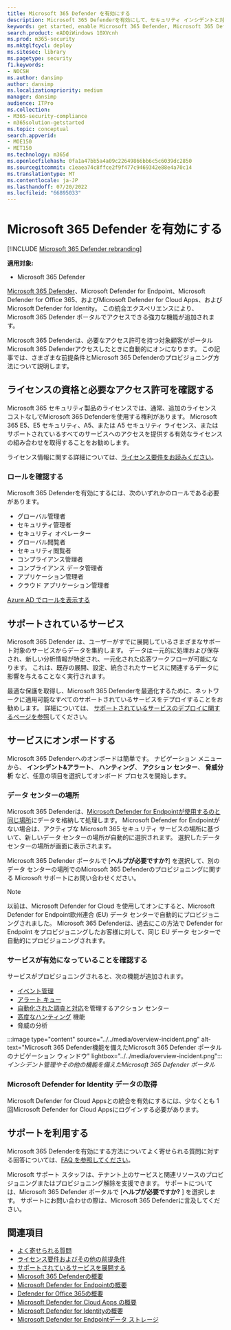 ```yaml
---
title: Microsoft 365 Defender を有効にする
description: Microsoft 365 Defenderを有効にして、セキュリティ インシデントと対応の統合を開始する方法について説明します。
keywords: get started, enable Microsoft 365 Defender, Microsoft 365 Defender, M365, security, data location, required permissions, license eligibility, settings page
search.product: eADQiWindows 10XVcnh
ms.prod: m365-security
ms.mktglfcycl: deploy
ms.sitesec: library
ms.pagetype: security
f1.keywords:
- NOCSH
ms.author: dansimp
author: dansimp
ms.localizationpriority: medium
manager: dansimp
audience: ITPro
ms.collection:
- M365-security-compliance
- m365solution-getstarted
ms.topic: conceptual
search.appverid:
- MOE150
- MET150
ms.technology: m365d
ms.openlocfilehash: 0fa1a47bb5a4a09c22649866bb6c5c6039dc2850
ms.sourcegitcommit: c1eaea74c8ffce2f9f477c9469342e88e4a70c14
ms.translationtype: MT
ms.contentlocale: ja-JP
ms.lasthandoff: 07/20/2022
ms.locfileid: "66895033"
---
```

# <a name="turn-on-microsoft-365-defender"></a>Microsoft 365 Defender を有効にする

[!INCLUDE [Microsoft 365 Defender rebranding](../includes/microsoft-defender.md)]


**適用対象:**
- Microsoft 365 Defender

[Microsoft 365 Defender](microsoft-365-defender.md)、Microsoft Defender for Endpoint、Microsoft Defender for Office 365、およびMicrosoft Defender for Cloud Apps、およびMicrosoft Defender for Identity。 この統合エクスペリエンスにより、Microsoft 365 Defender ポータルでアクセスできる強力な機能が追加されます。

Microsoft 365 Defenderは、必要なアクセス許可を持つ対象顧客がポータルMicrosoft 365 Defenderアクセスしたときに自動的にオンになります。 この記事では、さまざまな前提条件とMicrosoft 365 Defenderのプロビジョニング方法について説明します。

## <a name="check-license-eligibility-and-required-permissions"></a>ライセンスの資格と必要なアクセス許可を確認する

Microsoft 365 セキュリティ製品のライセンスでは、通常、追加のライセンス コストなしでMicrosoft 365 Defenderを使用する権利があります。 Microsoft 365 E5、E5 セキュリティ、A5、または A5 セキュリティ ライセンス、またはサポートされているすべてのサービスへのアクセスを提供する有効なライセンスの組み合わせを取得することをお勧めします。

ライセンス情報に関する詳細については、[ライセンス要件をお読みください](prerequisites.md#licensing-requirements)。

### <a name="check-your-role"></a>ロールを確認する

Microsoft 365 Defenderを有効にするには、次のいずれかのロールである必要があります。

- グローバル管理者
- セキュリティ管理者
- セキュリティ オペレーター
- グローバル閲覧者
- セキュリティ閲覧者
- コンプライアンス管理者
- コンプライアンス データ管理者
- アプリケーション管理者
- クラウド アプリケーション管理者

[Azure AD でロールを表示する](/azure/active-directory/users-groups-roles/directory-manage-roles-portal)

## <a name="supported-services"></a>サポートされているサービス

Microsoft 365 Defender は、ユーザーがすでに展開しているさまざまなサポート対象のサービスからデータを集約します。 データは一元的に処理および保存され、新しい分析情報が特定され、一元化された応答ワークフローが可能になります。 これは、既存の展開、設定、統合されたサービスに関連するデータに影響を与えることなく実行されます。

最適な保護を取得し、Microsoft 365 Defenderを最適化するために、ネットワークに適用可能なすべてのサポートされているサービスをデプロイすることをお勧めします。 詳細については、 [サポートされているサービスのデプロイに関するページを参照](deploy-supported-services.md)してください。

## <a name="onboard-to-the-service"></a>サービスにオンボードする
Microsoft 365 Defenderへのオンボードは簡単です。 ナビゲーション メニューから、 **インシデント&アラート**、 **ハンティング**、 **アクション センター**、 **脅威分析** など、任意の項目を選択してオンボード プロセスを開始します。 

### <a name="data-center-location"></a>データ センターの場所

Microsoft 365 Defenderは、[Microsoft Defender for Endpointが使用するのと同じ場所](/windows/security/threat-protection/microsoft-defender-atp/data-storage-privacy)にデータを格納して処理します。 Microsoft Defender for Endpointがない場合は、アクティブな Microsoft 365 セキュリティ サービスの場所に基づいて、新しいデータ センターの場所が自動的に選択されます。 選択したデータ センターの場所が画面に表示されます。

Microsoft 365 Defender ポータルで [**ヘルプが必要ですか?**] を選択して、別のデータ センターの場所でのMicrosoft 365 Defenderのプロビジョニングに関する Microsoft サポートにお問い合わせください。

> [!NOTE]
> 以前は、Microsoft Defender for Cloud を使用してオンにすると、Microsoft Defender for Endpoint欧州連合 (EU) データ センターで自動的にプロビジョニングされました。 Microsoft 365 Defenderは、過去にこの方法で Defender for Endpoint をプロビジョニングしたお客様に対して、同じ EU データ センターで自動的にプロビジョニングされます。

### <a name="confirm-that-the-service-is-on"></a>サービスが有効になっていることを確認する

サービスがプロビジョニングされると、次の機能が追加されます。

- [イベント管理](incidents-overview.md)
- [アラート キュー](investigate-alerts.md)
- [自動化された調査と対応](m365d-autoir.md)を管理するアクション センター
- [高度なハンティング](advanced-hunting-overview.md) 機能
- 脅威の分析

:::image type="content" source="../../media/overview-incident.png" alt-text="Microsoft 365 Defender機能を備えたMicrosoft 365 Defender ポータルのナビゲーション ウィンドウ" lightbox="../../media/overview-incident.png":::
*インシデント管理やその他の機能を備えたMicrosoft 365 Defender ポータル*

### <a name="getting-microsoft-defender-for-identity-data"></a>Microsoft Defender for Identity データの取得 
Microsoft Defender for Cloud Appsとの統合を有効にするには、少なくとも 1 回Microsoft Defender for Cloud Appsにログインする必要があります。

## <a name="get-assistance"></a>サポートを利用する

Microsoft 365 Defenderを有効にする方法についてよく寄せられる質問に対する回答については、[FAQ を参照してください](m365d-enable-faq.md)。

Microsoft サポート スタッフは、テナント上のサービスと関連リソースのプロビジョニングまたはプロビジョニング解除を支援できます。 サポートについては、Microsoft 365 Defender ポータルで [**ヘルプが必要ですか?** ] を選択します。 サポートにお問い合わせの際は、Microsoft 365 Defenderに言及してください。

## <a name="related-topics"></a>関連項目

- [よく寄せられる質問](m365d-enable-faq.md)
- [ライセンス要件およびその他の前提条件](prerequisites.md)
- [サポートされているサービスを展開する](deploy-supported-services.md)
- [Microsoft 365 Defenderの概要](microsoft-365-defender.md)
- [Microsoft Defender for Endpointの概要](../defender-endpoint/microsoft-defender-endpoint.md)
- [Defender for Office 365の概要](../office-365-security/defender-for-office-365.md)
- [Microsoft Defender for Cloud Apps の概要](/cloud-app-security/what-is-cloud-app-security)
- [Microsoft Defender for Identityの概要](/azure-advanced-threat-protection/what-is-atp)
- [Microsoft Defender for Endpointデータ ストレージ](../defender-endpoint/data-storage-privacy.md)
